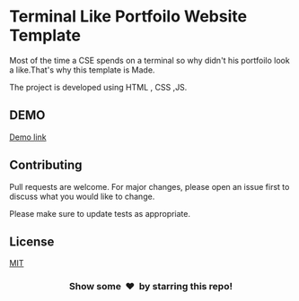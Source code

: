 # Terminal Like Portfoilo Website Template

Most of the time a CSE spends on a terminal so why didn't his portfoilo look a like.That's why this template is Made.

The project is developed using HTML , CSS ,JS. 

## DEMO

[Demo link](https://www.samartheshacharekar.epizy.com)


## Contributing
Pull requests are welcome. For major changes, please open an issue first to discuss what you would like to change.

Please make sure to update tests as appropriate.

## License
[MIT](https://choosealicense.com/licenses/mit/)

<h3 align="center">Show some &nbsp;❤️&nbsp; by starring this repo! </h3>
